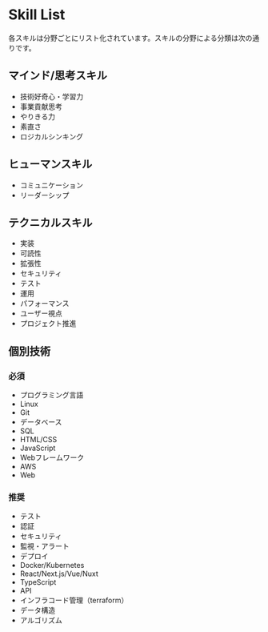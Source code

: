 # Skill List

各スキルは分野ごとにリスト化されています。スキルの分野による分類は次の通りです。

## マインド/思考スキル

- 技術好奇心・学習力
- 事業貢献思考
- やりきる力
- 素直さ
- ロジカルシンキング

## ヒューマンスキル

- コミュニケーション
- リーダーシップ

## テクニカルスキル

- 実装
- 可読性
- 拡張性
- セキュリティ
- テスト
- 運用
- パフォーマンス
- ユーザー視点
- プロジェクト推進

## 個別技術

### 必須

- プログラミング言語
- Linux
- Git
- データベース
- SQL
- HTML/CSS
- JavaScript
- Webフレームワーク
- AWS
- Web

### 推奨

- テスト
- 認証
- セキュリティ
- 監視・アラート
- デプロイ
- Docker/Kubernetes
- React/Next.js/Vue/Nuxt
- TypeScript
- API
- インフラコード管理（terraform）
- データ構造
- アルゴリズム
